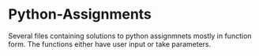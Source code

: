 # Python-Assignments
Several files containing solutions to python assignmnets mostly in function form.
The functions either have user input or take parameters. 
